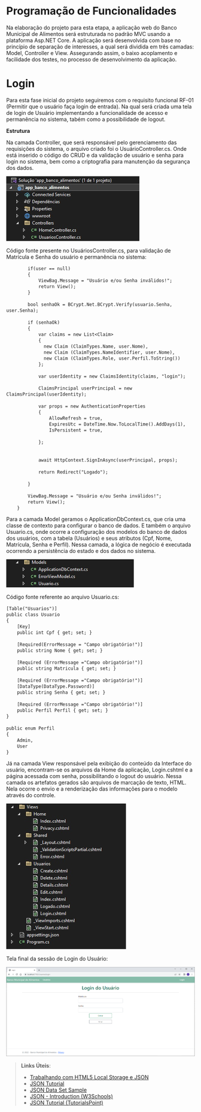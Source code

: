 # Programação de Funcionalidades

Na elaboração do projeto para esta etapa, a aplicação web do Banco Municipal de Alimentos será estruturada no padrão MVC usando a plataforma Asp.NET Core. A aplicação será desenvolvida com base no princípio de separação de interesses, a qual será dividida em três camadas: Model, Controller e View. Assegurando assim, o baixo acoplamento e facilidade dos testes, no processo de desenvolvimento da aplicação.

# Login

Para esta fase inicial do projeto seguiremos com o requisito funcional RF-01 (Permitir que o usuário faça login de entrada). Na qual será criada uma tela de login de Usuário implementando a funcionalidade de acesso e permanência no sistema, tabém como a possibilidade de logout.

**Estrutura**

Na camada Controller, que será responsável pelo gerenciamento das requisições do sistema, o arquivo criado foi o UsuárioController.cs. Onde está inserido o código do CRUD e da validação de usuário e senha para login no sistema, bem como a criptografia para manutenção da segurança dos dados.

![Funcionalidades](img/_controller.jpg)

Código fonte presente no UsuáriosController.cs, para validação de Matrícula e Senha do usuário e permanência no sistema:

            if(user == null)
            {
                ViewBag.Message = "Usuário e/ou Senha inválidos!";
                return View();
            }

            bool senhaOk = BCrypt.Net.BCrypt.Verify(usuario.Senha, user.Senha);

            if (senhaOk)
            {
                var claims = new List<Claim>
                {
                  new Claim (ClaimTypes.Name, user.Nome),
                  new Claim (ClaimTypes.NameIdentifier, user.Nome),
                  new Claim (ClaimTypes.Role, user.Perfil.ToString())
                };

                var userIdentity = new ClaimsIdentity(claims, "login");

                ClaimsPrincipal userPrincipal = new ClaimsPrincipal(userIdentity);  

                var props = new AuthenticationProperties
                {
                    AllowRefresh = true,
                    ExpiresUtc = DateTime.Now.ToLocalTime().AddDays(1),
                    IsPersistent = true,

                };


                await HttpContext.SignInAsync(userPrincipal, props);

                return Redirect("Logado");
             
            }

            ViewBag.Message = "Usuário e/ou Senha inválidos!";
            return View();
        }

Para a camada Model geramos o ApplicationDbContext.cs, que cria uma classe de contexto para configurar o banco de dados. E também o arquivo Usuario.cs, onde ocorre a configuração dos modelos do banco de dados dos usuários, com a tabela (Usuários) e seus atributos (Cpf, Nome, Matrícula, Senha e Perfil). Nessa camada, a lógica de negócio é executada ocorrendo a persistência do estado e dos dados no sistema.

![Funcionalidades](img/_models.jpg)

Código fonte referente ao arquivo Usuario.cs:

    [Table("Usuarios")]
    public class Usuario
    {
        [Key]
        public int Cpf { get; set; }

        [Required(ErrorMessage = "Campo obrigatório!")]
        public string Nome { get; set; }

        [Required (ErrorMessage ="Campo obrigatório!")]
        public string Matricula { get; set; }

        [Required (ErrorMessage ="Campo obrigatório!")]
        [DataType(DataType.Password)]
        public string Senha { get; set; }

        [Required (ErrorMessage ="Campo obrigatório!")]
        public Perfil Perfil { get; set; }
    }

    public enum Perfil
    {
        Admin,
        User
    }

Já na camada View responsável pela exibição do conteúdo da Interface do usuário, encontram-se os arquivos da Home da aplicação, Login.cshtml e a página acessada com senha, possibilitando o logout do usuário. Nessa camada os artefatos gerados são arquivos de marcação de texto, HTML. Nela ocorre o envio e a renderização das informações para o modelo através do controle. 

![Funcionalidades](img/_views.jpg)

Tela final da sessão de Login do Usuário:

![Funcionalidades](img/tela_login.png)






> **Links Úteis**:
>
> - [Trabalhando com HTML5 Local Storage e JSON](https://www.devmedia.com.br/trabalhando-com-html5-local-storage-e-json/29045)
> - [JSON Tutorial](https://www.w3resource.com/JSON)
> - [JSON Data Set Sample](https://opensource.adobe.com/Spry/samples/data_region/JSONDataSetSample.html)
> - [JSON - Introduction (W3Schools)](https://www.w3schools.com/js/js_json_intro.asp)
> - [JSON Tutorial (TutorialsPoint)](https://www.tutorialspoint.com/json/index.htm)
